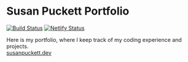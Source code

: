 # Susan Puckett Portfolio
[![Build Status](https://travis-ci.com/sepuckett86/portfolio-react.svg?branch=master)](https://travis-ci.com/sepuckett86/portfolio-react)
[![Netlify Status](https://api.netlify.com/api/v1/badges/4de082c9-7493-438e-8b84-7e13f6965627/deploy-status)](https://app.netlify.com/sites/hardcore-pike-89a325/deploys)

Here is my portfolio, where I keep track of my coding experience and projects.
<br>
[susanpuckett.dev](http://susanpuckett.dev)
